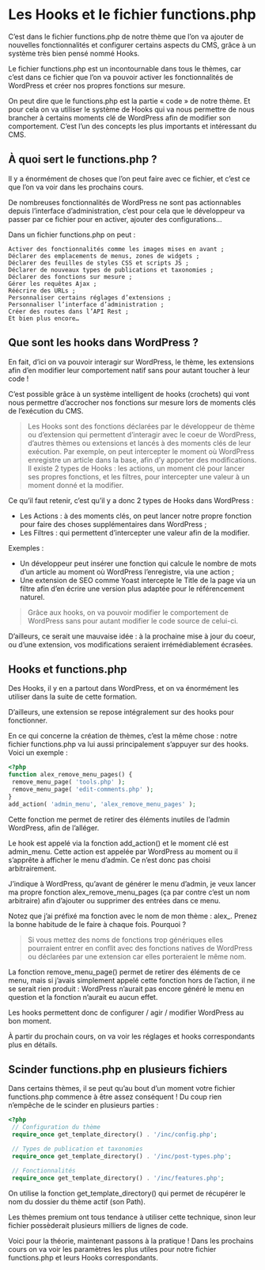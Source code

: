 # Les Hooks et le fichier functions.php

C’est dans le fichier functions.php de notre thème que l’on va ajouter de nouvelles fonctionnalités et configurer certains aspects du CMS, grâce à un système très bien pensé nommé Hooks.

Le fichier functions.php est un incontournable dans tous le thèmes, car c’est dans ce fichier que l’on va pouvoir activer les fonctionnalités de WordPress et créer nos propres fonctions sur mesure.

On peut dire que le functions.php est la partie « code » de notre thème. Et pour cela on va utiliser le système de Hooks qui va nous permettre de nous brancher à certains moments clé de WordPress afin de modifier son comportement. C’est l’un des concepts les plus importants et intéressant du CMS.

## À quoi sert le functions.php ?

Il y a énormément de choses que l’on peut faire avec ce fichier, et c’est ce que l’on va voir dans les prochains cours.

De nombreuses fonctionnalités de WordPress ne sont pas actionnables depuis l’interface d’administration, c’est pour cela que le développeur va passer par ce fichier pour en activer, ajouter des configurations…

Dans un fichier functions.php on peut :

    Activer des fonctionnalités comme les images mises en avant ;
    Déclarer des emplacements de menus, zones de widgets ;
    Déclarer des feuilles de styles CSS et scripts JS ;
    Déclarer de nouveaux types de publications et taxonomies ;
    Déclarer des fonctions sur mesure ;
    Gérer les requêtes Ajax ;
    Réécrire des URLs ;
    Personnaliser certains réglages d’extensions ;
    Personnaliser l’interface d’administration ;
    Créer des routes dans l’API Rest ;
    Et bien plus encore…

## Que sont les hooks dans WordPress ?

En fait, d’ici on va pouvoir interagir sur WordPress, le thème, les extensions afin d’en modifier leur comportement natif sans pour autant toucher à leur code !

C’est possible grâce à un système intelligent de hooks (crochets) qui vont nous permettre d’accrocher nos fonctions sur mesure lors de moments clés de l’exécution du CMS.

> Les Hooks sont des fonctions déclarées par le développeur de thème ou d’extension qui permettent d’interagir avec le coeur de WordPress, d’autres thèmes ou extensions et lancés à des moments clés de leur exécution. Par exemple, on peut intercepter le moment où WordPress enregistre un article dans la base, afin d’y apporter des modifications. Il existe 2 types de Hooks : les actions, un moment clé pour lancer ses propres fonctions, et les filtres, pour intercepter une valeur à un moment donné et la modifier.

Ce qu’il faut retenir, c’est qu’il y a donc 2 types de Hooks dans WordPress :

- Les Actions : à des moments clés, on peut lancer notre propre fonction pour faire des choses supplémentaires dans WordPress ;
- Les Filtres : qui permettent d’intercepter une valeur afin de la modifier.

Exemples :

- Un développeur peut insérer une fonction qui calcule le nombre de mots d’un article au moment où WordPress l’enregistre, via une action ;
- Une extension de SEO comme Yoast intercepte le Title de la page via un filtre afin d’en écrire une version plus adaptée pour le référencement naturel.

> Grâce aux hooks, on va pouvoir modifier le comportement de WordPress sans pour autant modifier le code source de celui-ci.

D’ailleurs, ce serait une mauvaise idée : à la prochaine mise à jour du coeur, ou d’une extension, vos modifications seraient irrémédiablement écrasées.

## Hooks et functions.php

Des Hooks, il y en a partout dans WordPress, et on va énormément les utiliser dans la suite de cette formation.

D’ailleurs, une extension se repose intégralement sur des hooks pour fonctionner.

En ce qui concerne la création de thèmes, c’est la même chose : notre fichier functions.php va lui aussi principalement s’appuyer sur des hooks. Voici un exemple :

```php
<?php 
function alex_remove_menu_pages() {
 remove_menu_page( 'tools.php' );
 remove_menu_page( 'edit-comments.php' );
}
add_action( 'admin_menu', 'alex_remove_menu_pages' );
```

Cette fonction me permet de retirer des éléments inutiles de l’admin WordPress, afin de l’alléger.

Le hook est appelé via la fonction add_action() et le moment clé est admin_menu. Cette action est appelée par WordPress au moment ou il s’apprête à afficher le menu d’admin. Ce n’est donc pas choisi arbitrairement.

J’indique à WordPress, qu’avant de générer le menu d’admin, je veux lancer ma propre fonction alex_remove_menu_pages (ça par contre c’est un nom arbitraire) afin d’ajouter ou supprimer des entrées dans ce menu.

Notez que j’ai préfixé ma fonction avec le nom de mon thème : alex_. Prenez la bonne habitude de le faire à chaque fois. Pourquoi ?

> Si vous mettez des noms de fonctions trop génériques elles pourraient entrer en conflit avec des fonctions natives de WordPress ou déclarées par une extension car elles porteraient le même nom.

La fonction remove_menu_page() permet de retirer des éléments de ce menu, mais si j’avais simplement appelé cette fonction hors de l’action, il ne se serait rien produit : WordPress n’aurait pas encore généré le menu en question et la fonction n’aurait eu aucun effet.

Les hooks permettent donc de configurer / agir / modifier WordPress au bon moment.

À partir du prochain cours, on va voir les réglages et hooks correspondants plus en détails.

## Scinder functions.php en plusieurs fichiers

Dans certains thèmes, il se peut qu’au bout d’un moment votre fichier functions.php commence à être assez conséquent ! Du coup rien n’empêche de le scinder en plusieurs parties :

```php
<?php 
 // Configuration du thème
 require_once get_template_directory() . '/inc/config.php';

 // Types de publication et taxonomies
 require_once get_template_directory() . '/inc/post-types.php';

 // Fonctionnalités
 require_once get_template_directory() . '/inc/features.php';
```

On utilise la fonction get_template_directory() qui permet de récupérer le nom du dossier du thème actif (son Path).

Les thèmes premium ont tous tendance à utiliser cette technique, sinon leur fichier possèderait plusieurs milliers de lignes de code.

Voici pour la théorie, maintenant passons à la pratique ! Dans les prochains cours on va voir les paramètres les plus utiles pour notre fichier functions.php et leurs Hooks correspondants.
